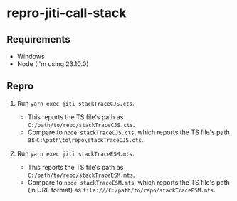 # repro-jiti-call-stack

## Requirements

- Windows
- Node (I'm using 23.10.0)

## Repro

1. Run `yarn exec jiti stackTraceCJS.cts`.

    - This reports the TS file's path as `C:/path/to/repo/stackTraceCJS.cts`. 
    - Compare to `node stackTraceCJS.cts`, which reports the TS file's path as `C:\path\to\repo\stackTraceCJS.cts`.

2. Run `yarn exec jiti stackTraceESM.mts`.
    - This reports the TS file's path as `C:/path/to/repo/stackTraceESM.mts`.
    - Compare to `node stackTraceESM.mts`, which reports the TS file's path (in URL format) as `file:///C:/path/to/repo/stackTraceESM.mts`.
